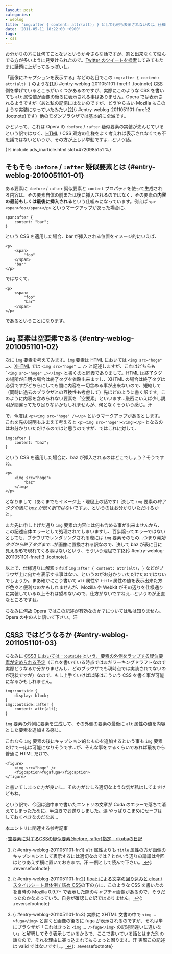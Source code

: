 ```yaml
---
layout: post
categories:
- weblog
title: 'img:after { content: attr(alt); } としても何も表示されないのは、仕様的に正しい挙動です'
date: '2011-05-11 18:22:00 +0900'
tags:
- css
---
```

お分かりの方には何てことないというか今さらな話ですが、割と出来なくて悩んでる方が多いように見受けられたので。[Twitter のツイートを検索][1]してみてもたまに話題に上がってるっぽいし。

「画像にキャプションを表示する」などの名目でこの `img:after { content: attr(alt) }` のような[\[1\]](/weblog/2011051101/#entry-weblog-2011051101-fn:1){: #entry-weblog-2011051101-fnref:1 .footnote} <abbr title="Cascading Style Sheets">CSS</abbr> 例を挙げているところがいくつかあるのですが、実際にこのような <abbr>CSS</abbr> を書いても `alt` 属性値が画像の後ろに表示される事はありません。Opera では表示されるようですが（あと私の記憶にはないのですが、どうやら古い Mozilla もこのような実装になっていたみたい[\[2\]](/weblog/2011051101/#entry-weblog-2011051101-fn:2){: #entry-weblog-2011051101-fnref:2 .footnote}です）他のモダンブラウザでは基本的に全滅です。

かといって、これは Opera の `:before` / `:after` 疑似要素の実装が先んじているという訳ではなく、<abbr title="HyperText Markup Language">HTML</abbr> / <abbr>CSS</abbr> 双方の仕様をよく考えれば表示されなくても不思議ではないというか、その方が正しい挙動ですよ…という話。

<!-- more -->

{% include ads_inarticle.html slot=4720985151 %}

## そもそも `:before` / `:after` 疑似要素とは   {#entry-weblog-2010051101-01}

ある要素に `:before` / `:after` 疑似要素と `content` プロパティを使って生成される内容は、その要素自体の前または後に挿入されるのではなく、その要素の**内容の最前もしくは最後に挿入される**という仕組みになっています。例えば `<p><span>foo</span></p>` というマークアップがあった場合に、

    span:after {
        content: "bar";
    }

という <abbr>CSS</abbr> を適用した場合、bar が挿入される位置をイメージ的にいえば、

    <p>
        <span>
            "foo"
        </span>
        "bar"
    </p>

ではなくて、

    <p>
        <span>
            "foo"
            "bar"
        </span>
    </p>

であるということになります。

## `img` 要素は空要素である   {#entry-weblog-2010051101-02}

次に `img` 要素を考えてみます。`img` 要素は <abbr>HTML</abbr> においては `<img src="hoge" …>`、<abbr title="eXtensive HyperText Markup Language">XHTML</abbr> では `<img src="hoge" … />` と記述しますが、これはどちらも `` `<img src="hoge" …></img> `` と書くのと同義でありまして。<abbr>HTML</abbr> は終了タグの場所が自明の場合は終了タグを省略出来ますし、<abbr>XHTML</abbr> の場合は終了タグは必須ですがどちらにしても間に内容を一切含める事が出来ないので、短縮して（同時に過去のブラウザとの互換性も考慮して）先ほどのように書く訳です。このように内容を含められない要素を「空要素」といいます…厳密にいえば少し説明が間違ってたり足りないかもしれませんが、何となくそういう感じ。汗

で、今度は `<p><img src="hoge" /></p>` というマークアップがあるとします。これを先の説明もふまえて考えると `<p><img src="hoge"></img></p>` となるのはお分かりいただけるのではと思うのですが、ではこれに対して、

    img:after {
        content: "baz";
    }

という <abbr>CSS</abbr> を適用した場合に、baz が挿入されるのはどこでしょう？そうですね。

    <p>
        <img src="hoge">
            "baz"
        </img>
    </p>

となりまして（あくまでもイメージ上・理屈上の話です）決して `img` 要素の*終了タグの後に baz が続く訳ではない*ですよ、というのはお分かりいただけるかと。

また先に申し上げた通り `img` 要素の内容には何も含める事が出来ませんから、この記述自体エラーとして処理されてしまいますし、百歩譲ってエラーではないとしても、ブラウザでレンダリングされる際には `img` 要素そのもの…つまり*開始タグから終了タグまで*…が画像に置換される訳なので、決して baz が表に目に見える形で現れてくる事はないという、そういう理屈です[\[3\]](/weblog/2011051101/#entry-weblog-2011051101-fn:3){: #entry-weblog-2011051101-fnref:3 .footnote}。

以上で、仕様通りに解釈すれば `img:after { content: attr(alt); }` などがブラウザ上に何かを表示する事はない、というのがお分かりいただけたのではないでしょうか。まあ確かにこう書いて `alt` 属性や `title` 属性の値を表示出来た方が色々と便利なのかもしれませんが、Mozilla や Webkit がその辺りを仕様通りに実装している以上それは望めないので、仕方がないですねえ…というのが正直なところですね。

ちなみに何故 Opera ではこの記述が有効なのか？については私は知りません。Opera の中の人に訊いて下さい。汗

## <abbr title="Cascading Style Sheets, level 3">CSS3</abbr> ではどうなるか   {#entry-weblog-2011051101-03}

ちなみに [<abbr>CSS3</abbr> においては `::outside` という、要素の外側をラップする疑似要素が定められる予定][2]（これを書いている時点ではまだワーキングドラフトなので実際どうなるか分かりませんし、どのブラウザでも現時点では実装されてないのが現状ですが）なので、もし上手くいけば以降はこういう <abbr>CSS</abbr> を書く事が可能になるかもしれません。

    img::outside {
        display: block;
    }
    img::outside::after {
        content: attr(alt);
    }

`img` 要素の外側に要素を生成して、その外側の要素の最後に `alt` 属性の値を内容とした要素を追加する感じ。

これなら `img` 要素の後にキャプション的なものを追加するという事も `img` 要素だけで一応は可能になりそうです…が、そんな事をするくらいであれば最初から普通に <abbr>HTML</abbr> だけで、

    <figure>
        <img src="hoge" />
        <figcaption>fugafuga</figcaption>
    </figure>

と書いてしまった方が良いし、その方がむしろ適切なような気が私はしてますけどもね。

という訳で、今回は途中まで書いたエントリの文章が Coda のエラーで落ちて消えてしまったために、半泣きでお送りしました。涙 やっぱりこまめにセーブはしておくべきなのだなあ…

本エントリに関連する参考記事

: [空要素に対するCSSの疑似要素(:before, :after)指定 - rikubaの日記][3]

<div class="footnotes" markdown="1">

1.  {: #entry-weblog-2011051101-fn:1} `alt` 属性よりも `title` 属性の方が画像のキャプションとして表示するには適切なのでは？とかいう辺りの論議は今回はとりあえず横に置いておきます。汗 一例として読んで下さい。[ ↩](/weblog/2011051101/#entry-weblog-2011051101-fnref:1){: .reversefootnote}

2.  {: #entry-weblog-2011051101-fn:2} [float: による文字の回り込みと clear / スタイルシート具体例 / 詰め CSS][4]の下の方に、このような <abbr>CSS</abbr> を書いたのを当時の Mozilla 0.9.7+ で表示した際のキャプチャ画像があるので、そうだったのかなあっていう。自身が確認した訳ではありません。[ ↩](/weblog/2011051101/#entry-weblog-2011051101-fnref:2){: .reversefootnote}

3.  {: #entry-weblog-2011051101-fn:3} 実際に <abbr>XHTML</abbr> 文書の中で `<img …>fuga</img>` と書くと画像の後ろに fuga が表示されるのですが、それは単にブラウザが「これはきっと `<img … />fuga</img>` の記述間違いに違いない」と解釈してそう表示しているからで、ここで書いている話とはまた別の話なので、それを理由に突っ込まれてもちょっと困ります。汗 実際この記述は valid ではないですし。[ ↩](/weblog/2011051101/#entry-weblog-2011051101-fnref:3){: .reversefootnote}

</div>



[1]: http://www.google.co.jp/search?q=img:after+site:twitter.com "img:after site:twitter.com - Google 検索"
[2]: http://www.w3.org/TR/css3-content/#wrapping "CSS3 Generated and Replaced Content Module"
[3]: http://d.hatena.ne.jp/rikuba/20101218/1292614954
[4]: http://onohiroki.cycling.jp/comp-css-ex1-caption-box.html

